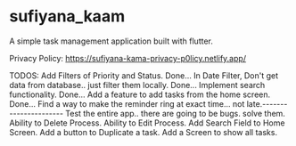 # sufiyana_kaam

A simple task management application built with flutter.



Privacy Policy: https://sufiyana-kama-privacy-p0licy.netlify.app/



TODOS:
    Add Filters of Priority and Status.    Done...
    In Date Filter, Don't get data from database.. just filter them locally.    Done...
    Implement search functionality.    Done...
    Add a feature to add tasks from the home screen.    Done...
    Find a way to make the reminder ring at exact time... not late.----------------------
    Test the entire app.. there are going to be bugs. solve them.
    Ability to Delete Process.
    Ability to Edit Process.
    Add Search Field to Home Screen.
    Add a button to Duplicate a task.
    Add a Screen to show all tasks.
    
